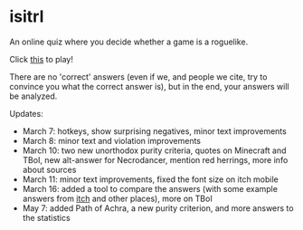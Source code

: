 # isitrl
An online quiz where you decide whether a game is a roguelike.

Click [this](https://zenorogue.github.io/isitrl/) to play!

There are no 'correct' answers (even if we, and people we cite, try to convince you what the correct answer is), but in the end, your answers will be analyzed.

Updates:
* March 7: hotkeys, show surprising negatives, minor text improvements
* March 8: minor text and violation improvements
* March 10: two new unorthodox purity criteria, quotes on Minecraft and TBoI, new alt-answer for Necrodancer, mention red herrings, more info about sources
* March 11: minor text improvements, fixed the font size on itch mobile
* March 16: added a tool to compare the answers (with some example answers from [itch](https://zenorogue.itch.io/isitrl) and other places), more on TBoI
* May 7: added Path of Achra, a new purity criterion, and more answers to the statistics

